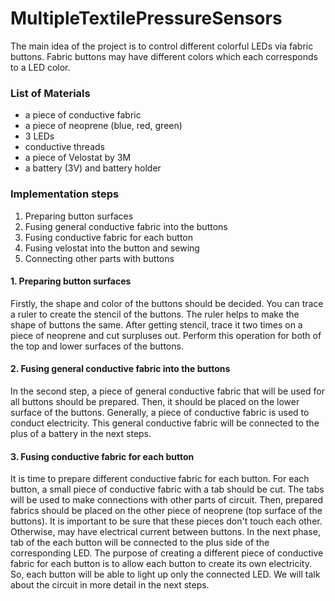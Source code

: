 # MultipleTextilePressureSensors

The main idea of the project is to control different colorful LEDs via fabric buttons. Fabric buttons may have different colors which each corresponds to a LED color. 

### List of Materials
- a piece of conductive fabric
- a piece of neoprene (blue, red, green)
- 3 LEDs 
- conductive threads
- a piece of Velostat by 3M
- a battery (3V) and battery holder

### Implementation steps
1. Preparing button surfaces
2. Fusing general conductive fabric into the buttons
3. Fusing conductive fabric for each button
4. Fusing velostat into the button and sewing
5. Connecting other parts with buttons


#### 1. Preparing button surfaces
Firstly, the shape and color of the buttons should be decided. You can trace a ruler to create the stencil of the buttons. The ruler helps to make the shape of buttons the same. After getting stencil, trace it two times on a piece of neoprene and cut surpluses out. Perform this operation for both of the top and lower surfaces of the buttons.

#### 2. Fusing general conductive fabric into the buttons
In the second step, a piece of general conductive fabric that will be used for all buttons should be prepared. Then, it should be placed on the lower surface of the buttons. Generally, a piece of conductive fabric is used to conduct electricity. This general conductive fabric will be connected to the plus of a battery in the next steps. 

#### 3. Fusing conductive fabric for each button
It is time to prepare different conductive fabric for each button. For each button, a small piece of conductive fabric with a tab should be cut. The tabs will be used to make connections with other parts of circuit. Then, prepared fabrics should be placed on the other piece of neoprene (top surface of the buttons). It is important to be sure that these pieces don't touch each other. Otherwise, may have electrical current between buttons. In the next phase, tab of the each button will be connected to the plus side of the corresponding LED. The purpose of creating a different piece of conductive fabric for each button is to allow each button to create its own electricity. So, each button will be able to light up only the connected LED. We will talk about the circuit in more detail in the next steps.

